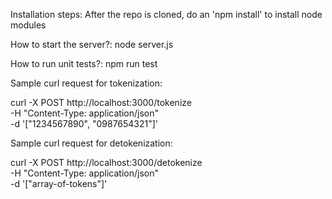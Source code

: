 Installation steps:
After the repo is cloned, do an 'npm install' to install node modules

How to start the server?:
node server.js

How to run unit tests?:
npm run test

Sample curl request for tokenization:

curl -X POST http://localhost:3000/tokenize \
  -H "Content-Type: application/json" \
  -d '["1234567890", "0987654321"]'


Sample curl request for detokenization:

curl -X POST http://localhost:3000/detokenize \
  -H "Content-Type: application/json" \
  -d '["array-of-tokens"]'

